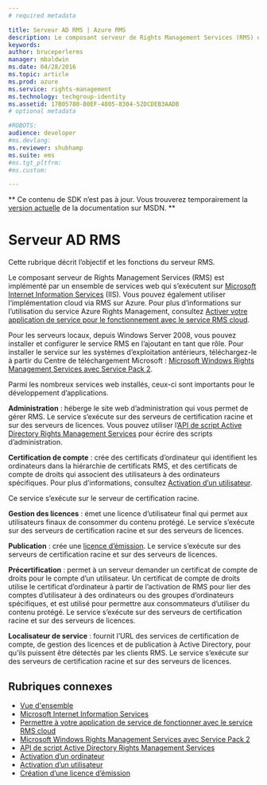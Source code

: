 ```yaml
---
# required metadata

title: Serveur AD RMS | Azure RMS
description: Le composant serveur de Rights Management Services (RMS) est implémenté par un ensemble de services web qui s’exécutent sur Microsoft Internet Information Services.
keywords:
author: bruceperlerms
manager: mbaldwin
ms.date: 04/28/2016
ms.topic: article
ms.prod: azure
ms.service: rights-management
ms.technology: techgroup-identity
ms.assetid: 17B05780-B0EF-4805-8304-52DCDEB3AADB
# optional metadata

#ROBOTS:
audience: developer
#ms.devlang:
ms.reviewer: shubhamp
ms.suite: ems
#ms.tgt_pltfrm:
#ms.custom:

---
```

** Ce contenu de SDK n’est pas à jour. Vous trouverez temporairement la [version actuelle](https://msdn.microsoft.com/library/windows/desktop/hh535290(v=vs.85).aspx) de la documentation sur MSDN. **

# Serveur AD RMS
Cette rubrique décrit l’objectif et les fonctions du serveur RMS.

Le composant serveur de Rights Management Services (RMS) est implémenté par un ensemble de services web qui s’exécutent sur [Microsoft Internet Information Services](http://www.iis.net/overview) (IIS). Vous pouvez également utiliser l’implémentation cloud via RMS sur Azure. Pour plus d’informations sur l’utilisation du service Azure Rights Management, consultez [Activer votre application de service pour le fonctionnement avec le service RMS cloud](how-to-use-file-api-with-aadrm-cloud.md).

Pour les serveurs locaux, depuis Windows Server 2008, vous pouvez installer et configurer le service RMS en l’ajoutant en tant que rôle. Pour installer le service sur les systèmes d’exploitation antérieurs, téléchargez-le à partir du Centre de téléchargement Microsoft : [Microsoft Windows Rights Management Services avec Service Pack 2](http://www.microsoft.com/download/en/details.aspx?id=4909).

Parmi les nombreux services web installés, ceux-ci sont importants pour le développement d’applications.

**Administration** : héberge le site web d’administration qui vous permet de gérer RMS. Le service s’exécute sur des serveurs de certification racine et sur des serveurs de licences. Vous pouvez utiliser l’[API de script Active Directory Rights Management Services](https://msdn.microsoft.com/library/Bb968797) pour écrire des scripts d’administration.

**Certification de compte** : crée des certificats d’ordinateur qui identifient les ordinateurs dans la hiérarchie de certificats RMS, et des certificats de compte de droits qui associent des utilisateurs à des ordinateurs spécifiques. Pour plus d’informations, consultez [Activation d’un utilisateur](https://msdn.microsoft.com/library/Cc530378).

Ce service s’exécute sur le serveur de certification racine.

**Gestion des licences** : émet une licence d’utilisateur final qui permet aux utilisateurs finaux de consommer du contenu protégé. Le service s’exécute sur des serveurs de certification racine et sur des serveurs de licences.

**Publication** : crée une [licence d’émission](https://msdn.microsoft.com/library/Aa362355). Le service s’exécute sur des serveurs de certification racine et sur des serveurs de licences.

**Précertification** : permet à un serveur demander un certificat de compte de droits pour le compte d’un utilisateur. Un certificat de compte de droits utilise le certificat d’ordinateur à partir de l’activation de RMS pour lier des comptes d’utilisateur à des ordinateurs ou des groupes d’ordinateurs spécifiques, et est utilisé pour permettre aux consommateurs d’utiliser du contenu protégé. Le service s’exécute sur des serveurs de certification racine et sur des serveurs de licences.

**Localisateur de service** : fournit l’URL des services de certification de compte, de gestion des licences et de publication à Active Directory, pour qu’ils puissent être détectés par les clients RMS. Le service s’exécute sur des serveurs de certification racine et sur des serveurs de licences.

 

## Rubriques connexes ##
* [Vue d'ensemble](ad-rms-overview.md)
* [Microsoft Internet Information Services](http://www.iis.net/overview)
* [Permettre à votre application de service de fonctionner avec le service RMS cloud](how-to-use-file-api-with-aadrm-cloud.md)
* [Microsoft Windows Rights Management Services avec Service Pack 2](http://www.microsoft.com/download/en/details.aspx?id=4909)
* [API de script Active Directory Rights Management Services](https://msdn.microsoft.com/library/Bb968797)
* [Activation d’un ordinateur](https://msdn.microsoft.com/library/Cc530377)
* [Activation d’un utilisateur](https://msdn.microsoft.com/library/Cc530378)
* [Création d’une licence d’émission](https://msdn.microsoft.com/library/Aa362355)

 

 


<!--HONumber=Jun16_HO1-->


